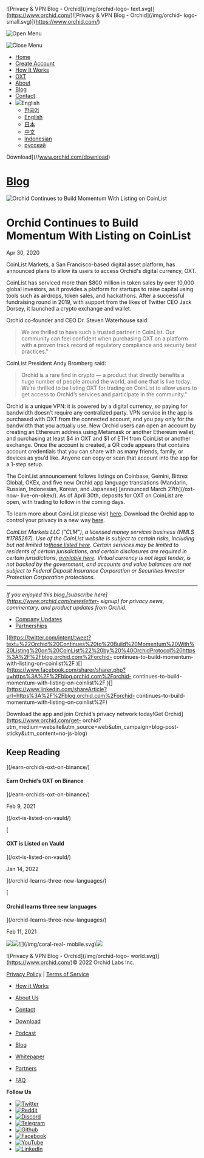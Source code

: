 ![Privacy & VPN Blog - Orchid](/img/orchid-logo-
text.svg)](https://www.orchid.com/)![Privacy & VPN Blog - Orchid](/img/orchid-
logo-small.svg)](https://www.orchid.com/)

![Open Menu](/img/icons/hamburger.svg)

![Close Menu](/img/icons/close.svg)

  * [Home](https://www.orchid.com/)
  * [Create Account](https://www.orchid.com/join)
  * [How It Works](https://www.orchid.com/how-it-works)
  * [OXT](https://www.orchid.com/oxt)
  * [About](https://www.orchid.com/about-us)
  * [Blog](/)
  * [Contact](https://www.orchid.com/contact)
  * ![](/img/globe.svg)English
    * [한국어](//blog.ko.orchid.com/orchid-continues-to-build-momentum-with-listing-on-coinlist/)
    * [English](//blog.orchid.com/orchid-continues-to-build-momentum-with-listing-on-coinlist/)
    * [日本](//blog.ja.orchid.com/orchid-continues-to-build-momentum-with-listing-on-coinlist/)
    * [中文](//blog.zh.orchid.com/orchid-continues-to-build-momentum-with-listing-on-coinlist/)
    * [Indonesian](//blog.id.orchid.com/orchid-continues-to-build-momentum-with-listing-on-coinlist/)
    * [русский](//blog.ru.orchid.com/orchid-continues-to-build-momentum-with-listing-on-coinlist/)

Download](//www.orchid.com/download)

# [Blog](/)

![Orchid Continues to Build Momentum With Listing on
CoinList](/static/5fc22d8ebde8cfd9717a00eaab237cb4/Orchid_BlogImage_CoinList.jpg)

# Orchid Continues to Build Momentum With Listing on CoinList

Apr 30, 2020  
  

CoinList Markets, a San Francisco-based digital asset platform, has announced
plans to allow its users to access Orchid's digital currency, OXT.

CoinList has serviced more than $800 million in token sales by over 10,000
global investors, as it provides a platform for startups to raise capital
using tools such as airdrops, token sales, and hackathons. After a successful
fundraising round in 2019, with support from the likes of Twitter CEO Jack
Dorsey, it launched a crypto exchange and wallet.

Orchid co-founder and CEO Dr. Steven Waterhouse said:

> We are thrilled to have such a trusted partner in CoinList. Our community
> can feel confident when purchasing OXT on a platform with a proven track
> record of regulatory compliance and security best practices."

CoinList President Andy Bromberg said:

> Orchid is a rare find in crypto — a product that directly benefits a huge
> number of people around the world, and one that is live today. We’re
> thrilled to be listing OXT for trading on CoinList to allow users to get
> access to Orchid’s services and participate in the community."

Orchid is a unique VPN: it is powered by a digital currency, so paying for
bandwidth doesn’t require any centralized party. VPN service in the app is
purchased with OXT from the connected account, and you pay only for the
bandwidth that you actually use. New Orchid users can open an account by
creating an Ethereum address using Metamask or another Ethereum wallet, and
purchasing at least $4 in OXT and $1 of ETH from CoinList or another exchange.
Once the account is created, a QR code appears that contains account
credentials that you can share with as many friends, family, or devices as
you’d like. Anyone can copy or scan that account into the app for a 1-step
setup.

The CoinList announcement follows listings on Coinbase, Gemini, Bittrex
Global, OKEx, and five new Orchid app language translations (Mandarin,
Russian, Indonesian, Korean, and Japanese) [announced March 27th](/oxt-now-
live-on-okex/). As of April 30th, deposits for OXT on CoinList are open, with
trading to follow in the coming days.

To learn more about CoinList please visit [here](https://coinlist.co/).
Download the Orchid app to control your privacy in a new way
[here](https://www.orchid.com/download).

_CoinList Markets LLC ("CLM"), a licensed money services business (NMLS
#1785267). Use of the CoinList website is subject to certain risks, including
but not limited to[those listed
here](http://url8430.coinlist.co/ls/click?upn=Q-2BN3mbMrD-2BFweyhuHppp4qisnooswDcPV9aIBzgR9MGbKieU5QKr4pDP-2FYyINIg2C6ixY9EVu0s9EMX9TA9hDYx7V-2B4wmd3WHRFMCl2euZqq-2FWxX8qBU0oozQfup-2B29I1P4KWb-2FwdTNKkAihP8SNxK7U6l6Tk6jcow288E1h3Qv-2F82-2Bwh9ioFwui4SoNDU2OiE7M-2BJT3foi78r8KnlpT-2Brs-2F5DN77Jnhapq94pxlDkXWmuX2D29pkNJViBndNRDrgRzbhwmlKmGt2-2BswlHjsXrxt3tj4VDIZsv9xmhtBYwVLGVAOrGhnbT-2BmhO-2FqRacyFjQT_thcvjsBjgMAmLyq-2BZw2o0bgiHWuXZO5MkrOpIDFeHTwkXKH42hQLe9wFlQGwlZfFcgS9hCXuGRSE9R7OfDaBAK7sYnfTgCHbWQ1q580mB3ZFy1PD3ad-2FRHCuftfxkxo6Lq0Qg-2BKnd6FDea89-2BgJvVkmR0L4mxJbQ8I-2Fw-2FER61r4FTtTGFkHetsK6vx-2BiMA6l6UKyVZGbyZzdi8NfMMlQYRj7aGMz5dsI9NhexPuNZCNmcmrr4uo3-2BivEQH3IaFVZHlNNr3tF-2F4HVy7Es7EG-2F2AuwJuEk3syNTgTifezRk-2BoZUcUoBynPSt7rL0b6hMzlrCnWixo-2BV9txoaR2nJduABGsT8jLZ46Uvut6zFYBlwkodR4R2e4L4-2BEiKljvjINW3wLDxL0qdhqxCX-2Fb7YDEIn0KzF-2FM2qj6TTu4IbavpcXNqx3WOTSL7Zbi-2FubEkI6QLyyUkPTAfyP09BkrFYwEkF6wwaFk-2F-2BeRTXQeZd31ozUR-2BqIZmjV2i2vaN2dprXUNVpMRLPKEbasx4c3gG-2BacGPibjO7lQmx-2BVc8qUIxBxxZ1G2kh7ZcD-2FQMj-2F0bpo0L8qqWDI3NmNo9zkaLBzGsBh1nlOcQgxgYGa-2FLzqqwOg57HT3Mjf49bXkg8zQvi7q1S4B1v7oRRdv9FylKDCtBVcUIpF4FAtZJr-2BZOfQzbpFufBRG3NcHBgRaaXX-2Bumz-2BG64YoIkNQcqZnbLmaq1Umt2lwHJxDcc9nSNZd83ohT5ra9roGWudrZcGT-2FJ02D1Igq).
Certain services may be limited to residents of certain jurisdictions, and
certain disclosures are required in certain jurisdictions, [available
here](http://url8430.coinlist.co/ls/click?upn=Q-2BN3mbMrD-2BFweyhuHppp4t3EJbkiZzpzekMKnK80DEiz-2B5mAlvv29vj6IGwzhP-2B-2BYOtf_thcvjsBjgMAmLyq-2BZw2o0bgiHWuXZO5MkrOpIDFeHTwkXKH42hQLe9wFlQGwlZfFcgS9hCXuGRSE9R7OfDaBAK7sYnfTgCHbWQ1q580mB3ZFy1PD3ad-2FRHCuftfxkxo6Lq0Qg-2BKnd6FDea89-2BgJvVkmR0L4mxJbQ8I-2Fw-2FER61r4FTtTGFkHetsK6vx-2BiMA6l6UKyVZGbyZzdi8NfMMlQYRj7aGMz5dsI9NhexPuNZCNmcmrr4uo3-2BivEQH3IaFVZHlNNr3tF-2F4HVy7Es7EG-2F2AuwJuEk3syNTgTifezRk-2BoZUcUoBynPSt7rL0b6hMzlrCnWixo-2BV9txoaR2nJduABGsT8jLZ46Uvut6zFYBlwkodR4R2e4L4-2BEiKljvjINW3wLDxL0qdhqxCX-2Fb7YDEIn0KzF-2FM2qj6TTu4IbavpcXNqx3WOTSL7Zbi-2FubEkI6QLyyUkPTAfyP09BkrFYwEkF6wwaFk-2F-2BeRTXQeZd31ozUR-2BqIZmjV2i2vaN2dprXUNVpMRLPKEbasx4c3gG-2BacGPibjO7lQmx-2BVc8qUIxBxxZ1G2kh7ZcD-2FQMj-2F0bpo0L8orfvhOQNy6AsPFvQ3bl9izepbhM543dMqJdPR65WqtniZj4K3Mk9WmqVfMboNLTmmuHBIuguUTm0no2XWNQhTJcihnmt-2FMaypPUulyOXMXb6Vh2IjSOeWBS9lbw886zbZlVjoTrQAciTDNWiNdavawyX9m3IjgxJIFykud4uCFbmQcpyLO63fNGQNWugCqKa).
Virtual currency is not legal tender, is not backed by the government, and
accounts and value balances are not subject to Federal Deposit Insurance
Corporation or Securities Investor Protection Corporation protections._

* * *

 _If you enjoyed this blog,[subscribe here](https://www.orchid.com/newsletter-
signup) for privacy news, commentary, and product updates from Orchid._

  * [Company Updates](/tag/company-updates/)
  * [Partnerships](/tag/partnerships/)

](https://twitter.com/intent/tweet?text=%22Orchid%20Continues%20to%20Build%20Momentum%20With%20Listing%20on%20CoinList%22%20by%20%40OrchidProtocol%20https%3A%2F%2Fblog.orchid.com%2Forchid-
continues-to-build-momentum-with-listing-on-coinlist%2F
)[](https://www.facebook.com/sharer/sharer.php?u=https%3A%2F%2Fblog.orchid.com%2Forchid-
continues-to-build-momentum-with-listing-on-coinlist%2F
)[](https://www.linkedin.com/shareArticle?url=https%3A%2F%2Fblog.orchid.com%2Forchid-
continues-to-build-momentum-with-listing-on-coinlist%2F)

Download the app and join Orchid’s privacy network today!Get
Orchid](https://www.orchid.com/get-
orchid?utm_medium=website&utm_source=web&utm_campaign=blog-post-
sticky&utm_content=no-js-blog)

## Keep Reading

](/earn-orchids-oxt-on-binance/)

#### Earn Orchid’s OXT on Binance

](/earn-orchids-oxt-on-binance/)

Feb 9, 2021

](/oxt-is-listed-on-vauld/)

[

#### OXT is Listed on Vauld

](/oxt-is-listed-on-vauld/)

Jan 14, 2022

](/orchid-learns-three-new-languages/)

[

#### Orchid learns three new languages

](/orchid-learns-three-new-languages/)

Feb 11, 2021

![](/img/coral-electric.svg)![](/img/coral-real.svg)![](/img/coral-real-
mobile.svg)![](/img/footer-fish.svg)

![Privacy & VPN Blog - Orchid](/img/orchid-logo-
world.svg)](https://www.orchid.com/)© 2022 Orchid Labs Inc.

[Privacy Policy](https://www.orchid.com/privacy-policy) | [Terms of
Service](https://www.orchid.com/service-terms)

  * [How it Works](https://www.orchid.com/how-it-works)
  * [About Us](https://www.orchid.com/about-us)
  * [Contact](https://www.orchid.com/contact)

  * [Download](https://www.orchid.com/download)
  * [Podcast](https://www.orchid.com/podcast)
  * [Blog](/)

  * [Whitepaper](https://www.orchid.com/assets/whitepaper/whitepaper.pdf)
  * [Partners](https://www.orchid.com/partners)
  * [FAQ](https://www.orchid.com/faq)

 **Follow Us**

  * [![Twitter](/img/icons/social-twitter.svg)](https://twitter.com/OrchidProtocol)
  * [![Reddit](/img/icons/reddit.svg)](https://www.reddit.com/r/orchid/)
  * [![Discord](/img/icons/social-discord.svg)](https://discord.gg/GDbxmjxX9F)
  * [![Telegram](/img/icons/social-telegram.svg)](https://www.t.me/OrchidOfficial)
  * [![Github](/img/icons/social-github.svg)](https://github.com/OrchidTechnologies)
  * [![Facebook](/img/icons/social-facebook.svg)](https://www.facebook.com/OrchidProtocol)
  * [![YouTube](/img/icons/social-youtube.svg)](https://www.youtube.com/channel/UCIH_BKBlNemsCzDhPYZBlHw)
  * [![LinkedIn](/img/icons/social-linkedin.svg)](https://www.linkedin.com/company/orchidprotocol)

